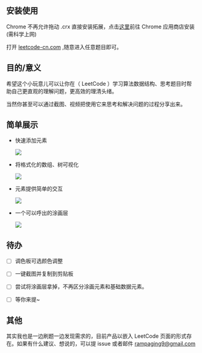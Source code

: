 ## 安装使用
Chrome 不再允许拖动 .crx 直接安装拓展，点击[这里](https://chrome.google.com/webstore/detail/leetboard/epgkhlehioniabckannelkbnpdjgjfan)前往 Chrome 应用商店安装(需科学上网)

打开 [leetcode-cn.com](https://leetcode-cn.com/problemset/all/) ,随意进入任意题目即可。

## 目的/意义

希望这个小玩意儿可以让你在（ LeetCode ）学习算法数据结构、思考题目时帮助自己更直观的理解问题，更高效的理清头绪。

当然你甚至可以通过截图、视频把使用它来思考和解决问题的过程分享出来。

## 简单展示

- 快速添加元素

  ![](https://s1.ax1x.com/2020/03/31/GKQ7gx.gif)

- 将格式化的数组、树可视化

  ![](https://s1.ax1x.com/2020/03/31/GKQLDO.gif)

- 元素提供简单的交互

  ![](https://s1.ax1x.com/2020/03/31/GKQjVe.gif)

- 一个可以呼出的涂画层

  ![](https://s1.ax1x.com/2020/03/31/GKQx5d.gif)

  

## 待办

- [ ] 调色板可选颜色调整

- [ ] 一键截图并复制到剪贴板

- [ ] 尝试将涂画层拿掉，不再区分涂画元素和基础数据元素。

- [ ] 等你来提~

## 其他

其实我也是一边刷题一边发现需求的，目前产品以嵌入 LeetCode 页面的形式存在。如果有什么建议、想说的，可以提 issue 或者邮件 rampaging9@gmail.com 
